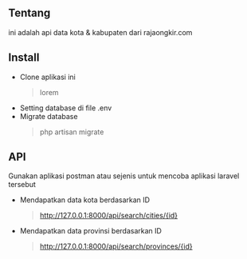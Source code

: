 ## Tentang

ini adalah api data kota & kabupaten dari rajaongkir.com

## Install

- Clone aplikasi ini
    > lorem
- Setting database di file .env
- Migrate database
    > php artisan migrate


## API
Gunakan aplikasi postman atau sejenis untuk mencoba aplikasi laravel tersebut
- Mendapatkan data kota berdasarkan ID  
    > http://127.0.0.1:8000/api/search/cities/{id}
- Mendapatkan data provinsi berdasarkan ID 
    > http://127.0.0.1:8000/api/search/provinces/{id}
